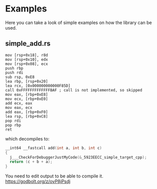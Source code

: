 # Examples

Here you can take a look of simple examples on how the library can be used.


## simple_add.rs

 ```assembly
 mov [rsp+0x18], r8d
 mov [rsp+0x10], edx
 mov [rsp+0x08], ecx
 push rbp
 push rdi
 sub rsp, 0xE8
 lea rbp, [rsp+0x20]
 lea rcx, [0x000000000000F85D]
 call 0xFFFFFFFFFFFFFBAF ; call is not implemented, so skipped
 mov eax, [rbp+0xE8]
 mov ecx, [rbp+0xE0]
 add ecx, eax
 mov eax, ecx
 add eax, [rbp+0xF0]
 lea rsp, [rbp+0xC8]
 pop rdi
 pop rbp
 ret
 ```
which decompiles to:

```C
__int64 __fastcall add(int a, int b, int c)
{
  j___CheckForDebuggerJustMyCode(&_5923EECC_simple_target_cpp);
  return (c + b + a);
}
```


You need to edit output to be able to compile it. 
https://godbolt.org/z/ovP8jPsdj